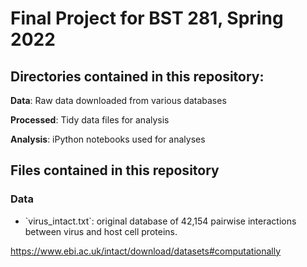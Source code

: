 # Final Project for BST 281, Spring 2022

## Directories contained in this repository:

<b>Data</b>: Raw data downloaded from various databases

<b>Processed</b>: Tidy data files for analysis

<b>Analysis</b>: iPython notebooks used for analyses

## Files contained in this repository

### Data

<ul>
  <li>`virus_intact.txt`: original database of 42,154 pairwise interactions between virus and host cell proteins. </li>
</ul>

https://www.ebi.ac.uk/intact/download/datasets#computationally
